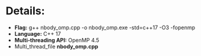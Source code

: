 # Details:
- **Flag:** g++ nbody_omp.cpp -o nbody_omp.exe -std=c++17 -O3 -fopenmp
- **Language:** C++ 17
- **Multi‑threading API:** OpenMP 4.5
- Multi_thread_file **nbody_omp.cpp**
